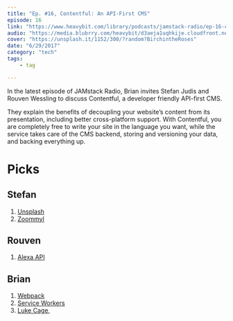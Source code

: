 ```yaml
---
title: "Ep. #16, Contentful: An API-First CMS"
episode: 16
link: "https://www.heavybit.com/library/podcasts/jamstack-radio/ep-16-contentful-an-api-first-cms/"
audio: "https://media.blubrry.com/heavybit/d3aeja1uqhkije.cloudfront.net/podcasts/jamstack-radio/20170323-jamstack-radio-016.mp3"
cover: "https://unsplash.it/1152/300/?random?BirchintheRoses"
date: "6/29/2017"
category: "tech"
tags:
    - tag

---
```


In the latest episode of JAMstack Radio, Brian invites Stefan Judis and Rouven Wessling to discuss Contentful, a developer friendly API-first CMS.

They explain the benefits of decoupling your website’s content from its presentation, including better cross-platform support. With Contentful, you are completely free to write your site in the language you want, while the service takes care of the CMS backend, storing and versioning your data, and backing everything up.

# Picks

## Stefan

1. [Unsplash](https://unsplash.com/)
1. [Zoommyl](https://zoommyapp.com/)

## Rouven

1. [Alexa API](https://developer.amazon.com/docs/alexa-voice-service/api-overview.html)


## Brian

1. [Webpack](https://webpack.js.org/)
1. [Service Workers](https://developers.google.com/web/fundamentals/primers/service-workers/)
1. [Luke Cage,](https://www.netflix.com/title/80002537)
